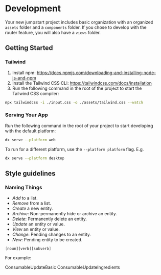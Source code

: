 # Development

Your new jumpstart project includes basic organization with an organized `assets` folder and a `components` folder. 
If you chose to develop with the router feature, you will also have a `views` folder.

## Getting Started

### Tailwind
1. Install npm: https://docs.npmjs.com/downloading-and-installing-node-js-and-npm
2. Install the Tailwind CSS CLI: https://tailwindcss.com/docs/installation
3. Run the following command in the root of the project to start the Tailwind CSS compiler:

```bash
npx tailwindcss -i ./input.css -o ./assets/tailwind.css --watch
```

### Serving Your App

Run the following command in the root of your project to start developing with the default platform:

```bash
dx serve --platform web
```

To run for a different platform, use the `--platform platform` flag. E.g.
```bash
dx serve --platform desktop
```

## Style guidelines


### Naming Things

* *Add* to a list.
* *Remove* from a list.
* *Create* a new entity.
* *Archive*: Non-permanently hide or archive an entity.
* *Delete*: Permanently delete an entity.
* *Update* an entity or value.
* *View* an entity or value.
* *Change*: Pending changes to an entity.
* *New*: Pending entity to be created.

`[noun][verb][subverb]`

For example:

  ConsumableUpdateBasic
  ConsumableUpdateIngredients
